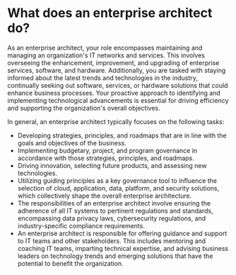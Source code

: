 # What does an enterprise architect do?

As an enterprise architect, your role encompasses maintaining and managing an organization's IT networks and services. This involves overseeing the enhancement, improvement, and upgrading of enterprise services, software, and hardware. Additionally, you are tasked with staying informed about the latest trends and technologies in the industry, continually seeking out software, services, or hardware solutions that could enhance business processes. Your proactive approach to identifying and implementing technological advancements is essential for driving efficiency and supporting the organization's overall objectives.


In general, an enterprise architect typically focuses on the following tasks:

* Developing strategies, principles, and roadmaps that are in line with the goals and objectives of the business.
* Implementing budgetary, project, and program governance in accordance with those strategies, principles, and roadmaps.
* Driving innovation, selecting future products, and assessing new technologies.
* Utilizing guiding principles as a key governance tool to influence the selection of cloud, application, data, platform, and security solutions, which collectively shape the overall enterprise architecture.
* The responsibilities of an enterprise architect involve ensuring the adherence of all IT systems to pertinent regulations and standards, encompassing data privacy laws, cybersecurity regulations, and industry-specific compliance requirements.
* An enterprise architect is responsible for offering guidance and support to IT teams and other stakeholders. This includes mentoring and coaching IT teams, imparting technical expertise, and advising business leaders on technology trends and emerging solutions that have the potential to benefit the organization.
